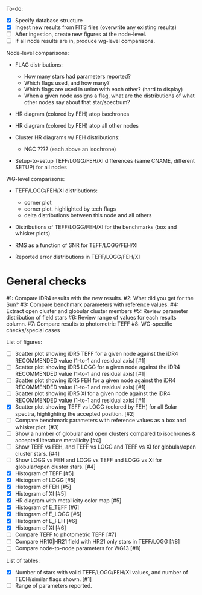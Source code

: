 
To-do:
- [X] Specify database structure
- [X] Ingest new results from FITS files (overwrite any existing results)
- [ ] After ingestion, create new figures at the node-level.
- [ ] If all node results are in, produce wg-level comparisons.

Node-level comparisons:
- FLAG distributions:
  - How many stars had parameters reported?
  - Which flags used, and how many?
  - Which flags are used in union with each other? (hard to display)
  - When a given node assigns a flag, what are the distributions of what other nodes say about that star/spectrum?

- HR diagram (colored by FEH) atop isochrones
- HR diagram (colored by FEH) atop all other nodes
- Cluster HR diagrams w/ FEH distributions:
  - NGC ???? (each above an isochrone)
- Setup-to-setup TEFF/LOGG/FEH/XI differences (same CNAME, different SETUP) for all nodes


WG-level comparisons:
- TEFF/LOGG/FEH/XI distributions:
  - corner plot
  - corner plot, highlighted by tech flags
  - delta distributions between this node and all others

- Distributions of TEFF/LOGG/FEH/XI for the benchmarks (box and whisker plots)
- RMS as a function of SNR for TEFF/LOGG/FEH/XI
- Reported error distributions in TEFF/LOGG/FEH/XI

# General checks
#1: Compare iDR4 results with the new results.
#2: What did you get for the Sun?
#3: Compare benchmark parameters with reference values.
#4: Extract open cluster and globular cluster members
#5: Review parameter distribution of field stars
#6: Review range of values for each results column.
#7: Compare results to photometric TEFF
#8: WG-specific checks/special cases


List of figures:
- [ ] Scatter plot showing iDR5 TEFF for a given node against the iDR4 RECOMMENDED value (1-to-1 and residual axis) [#1]
- [ ] Scatter plot showing iDR5 LOGG for a given node against the iDR4 RECOMMENDED value (1-to-1 and residual axis) [#1]
- [ ] Scatter plot showing iDR5 FEH for a given node against the iDR4 RECOMMENDED value (1-to-1 and residual axis) [#1]
- [ ] Scatter plot showing iDR5 XI for a given node against the iDR4 RECOMMENDED value (1-to-1 and residual axis) [#1]
- [X] Scatter plot showing TEFF vs LOGG (colored by FEH) for all Solar spectra, highlighting the accepted position. [#2]
- [ ] Compare benchmark parameters with reference values as a box and whisker plot. [#3]
- [ ] Show a number of globular and open clusters compared to isochrones & accepted literature metallicity [#4]
- [ ] Show TEFF vs FEH, and TEFF vs LOGG and TEFF vs XI for globular/open cluster stars. [#4]
- [ ] Show LOGG vs FEH and LOGG vs TEFF and LOGG vs XI for globular/open cluster stars. [#4]
- [X] Histogram of TEFF [#5]
- [X] Histogram of LOGG [#5]
- [X] Histogram of FEH [#5]
- [X] Histogram of XI [#5]
- [X] HR diagram with metallicity color map [#5]
- [X] Histogram of E_TEFF [#6]
- [X] Histogram of E_LOGG [#6]
- [X] Histogram of E_FEH [#6]
- [X] Histogram of XI [#6]
- [ ] Compare TEFF to photometric TEFF [#7]
- [ ] Compare HR10|HR21 field with HR21 only stars in TEFF/LOGG [#8]
- [ ] Compare node-to-node parameters for WG13 [#8]

List of tables:
- [X] Number of stars with valid TEFF/LOGG/FEH/XI values, and number of TECH/similar flags shown. [#1]
- [ ] Range of parameters reported.
